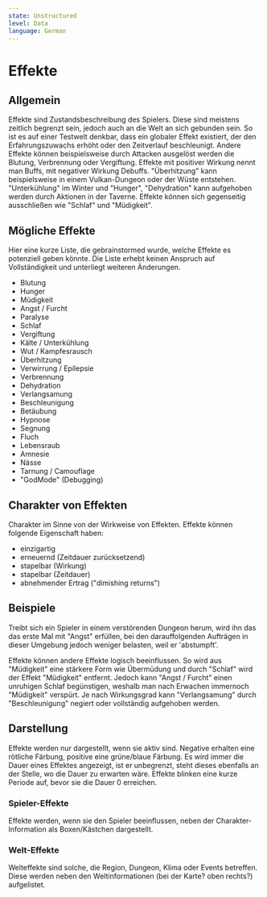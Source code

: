 ```yaml
---
state: Unstructured
level: Data
language: German
---
```

# Effekte
## Allgemein
Effekte sind Zustandsbeschreibung des Spielers. Diese sind meistens zeitlich begrenzt sein, jedoch auch an die Welt an sich gebunden sein.
So ist es auf einer Testwelt denkbar, dass ein globaler Effekt existiert, der den Erfahrungszuwachs erhöht oder den Zeitverlauf beschleunigt.
Andere Effekte können beispielsweise durch Attacken ausgelöst werden die Blutung, Verbrennung oder Vergiftung. Effekte mit positiver Wirkung nennt man Buffs, mit negativer Wirkung Debuffs.
"Überhitzung" kann beispielsweise in einem Vulkan-Dungeon oder der Wüste entstehen. "Unterkühlung" im Winter und "Hunger", "Dehydration" kann aufgehoben werden durch Aktionen in der Taverne.
Effekte können sich gegenseitig ausschließen wie "Schlaf" und "Müdigkeit".

## Mögliche Effekte
Hier eine kurze Liste, die gebrainstormed wurde, welche Effekte es potenziell geben könnte. Die Liste erhebt keinen Anspruch auf Vollständigkeit und unterliegt weiteren Änderungen.
- Blutung
- Hunger
- Müdigkeit
- Angst / Furcht
- Paralyse
- Schlaf
- Vergiftung
- Kälte / Unterkühlung
- Wut / Kampfesrausch
- Überhitzung
- Verwirrung / Epilepsie
- Verbrennung
- Dehydration
- Verlangsamung
- Beschleunigung
- Betäubung
- Hypnose
- Segnung
- Fluch
- Lebensraub
- Amnesie
- Nässe
- Tarnung / Camouflage
- "GodMode" (Debugging)

## Charakter von Effekten
Charakter im Sinne von der Wirkweise von Effekten.
Effekte können folgende Eigenschaft haben:
- einzigartig
-  erneuernd (Zeitdauer zurücksetzend)
- stapelbar (Wirkung)
- stapelbar (Zeitdauer)
- abnehmender Ertrag ("dimishing returns")

## Beispiele
Treibt sich ein Spieler in einem verstörenden Dungeon herum, wird ihn das das erste Mal mit "Angst" erfüllen, bei den darauffolgenden Aufträgen in dieser Umgebung jedoch weniger belasten, weil er 'abstumpft'.

Effekte können andere Effekte logisch beeinflussen. So wird aus "Müdigkeit" eine stärkere Form wie Übermüdung und durch "Schlaf" wird der Effekt "Müdigkeit" entfernt. Jedoch kann "Angst / Furcht" einen unruhigen Schlaf begünstigen, weshalb man nach Erwachen immernoch "Müdigkeit" verspürt.
Je nach Wirkungsgrad kann "Verlangsamung" durch "Beschleunigung" negiert oder vollständig aufgehoben werden.

## Darstellung
Effekte werden nur dargestellt, wenn sie aktiv sind. Negative erhalten eine rötliche Färbung, positive eine grüne/blaue Färbung. Es wird immer die Dauer eines Effektes angezeigt, ist er unbegrenzt, steht dieses ebenfalls an der Stelle, wo die Dauer zu erwarten wäre. Effekte blinken eine kurze Periode auf, bevor sie die Dauer 0 erreichen.
### Spieler-Effekte
Effekte werden, wenn sie den Spieler beeinflussen, neben der Charakter-Information als Boxen/Kästchen dargestellt. 
### Welt-Effekte
Welteffekte sind solche, die Region, Dungeon, Klima oder Events betreffen.
Diese werden neben den Weltinformationen (bei der Karte? oben rechts?) aufgelistet.